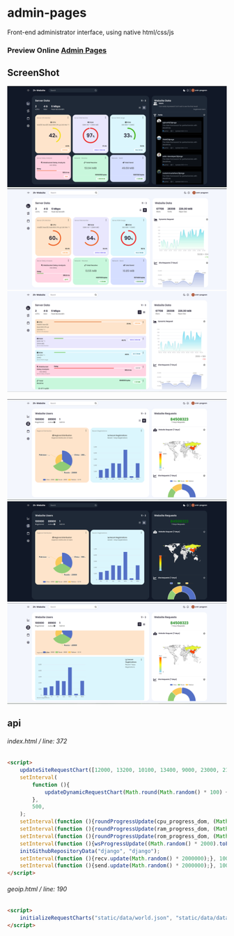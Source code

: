 # admin-pages

Front-end administrator interface, using native html/css/js

### Preview Online [Admin Pages](https://zmh-program.github.io/admin-pages/)

## ScreenShot
![dashboard](screenshots/dashboard-dark.PNG)
![dashboard-dark](screenshots/dashboard.png)
![dashboard-listview](screenshots/dashboard-listview.png)

![geoip](screenshots/geoip.PNG)
![geoip-dark](screenshots/geoip-dark.PNG)
![geoip-listview](screenshots/geoip-listview.PNG)

## api

###### index.html / line: 372
```html
<script>
    updateSiteRequestChart([12000, 13200, 10100, 13400, 9000, 23000, 21000]);
    setInterval(
        function (){
            updateDynamicRequestChart(Math.round(Math.random() * 100) + 100);
        },
        500,
    );
    setInterval(function (){roundProgressUpdate(cpu_progress_dom, (Math.random() * 100).toFixed(1));}, 1000);
    setInterval(function (){roundProgressUpdate(ram_progress_dom, (Math.random() * 100).toFixed(1));}, 1000);
    setInterval(function (){roundProgressUpdate(rom_progress_dom, (Math.random() * 100).toFixed(1));}, 1000);
    setInterval(function (){wsProgressUpdate((Math.random() * 2000).toFixed(1));}, 1000);
    initGithubRepositoryData("django", "django");
    setInterval(function (){recv.update(Math.random() * 2000000);}, 1000);
    setInterval(function (){send.update(Math.random() * 2000000);}, 1000);
</script>
```
###### geoip.html / line: 190
```html
<script>
    initializeRequestCharts("static/data/world.json", "static/data/data.json");
</script>
```